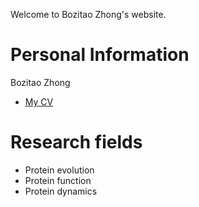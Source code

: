 Welcome to Bozitao Zhong's website.

# Personal Information

Bozitao Zhong

- [My CV](https://zhong.bozitao.com/resume.pdf)

# Research fields

- Protein evolution
- Protein function
- Protein dynamics






